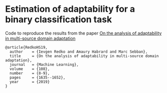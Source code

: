 # Estimation of adaptability for a binary classification task

Code to reproduce the results from the paper  <a href="https://link.springer.com/epdf/10.1007/s10994-019-05823-0?author_access_token=s2TxqsHbPykOY36vqxB_sve4RwlQNchNByi7wbcMAY53Pblm-bzQw9b_fi-DQMBWMcalLKtXCTfDVac0T5axuJ7tlYUY6JOyJCc2-yNrkrNEcuavlt-B5QMuVkFGx0lIZSjpQtm-5KmuXW4s60qong%3D%3D">On the analysis of adaptability in multi-source domain adaptation</a> 

<pre><code>@article{RedkoHS19,
  author    = {Ievgen Redko and Amaury Habrard and Marc Sebban},
  title     = {On the analysis of adaptability in multi-source domain adaptation},
  journal   = {Machine Learning},
  volume    = {108},
  number    = {8-9},
  pages     = {1635--1652},
  year      = {2019}
}
